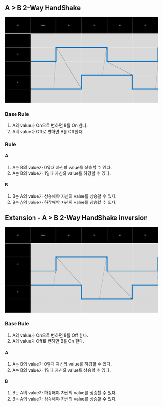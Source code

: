 

## A > B 2-Way HandShake

![ABchart](IMG/ABTimeChart.PNG)
### Base Rule
1. A의 value가 On으로 변하면 B를 On 한다.
2. A의 value가 Off로 변하면 B를 Off한다.

### Rule

#### A 
1. A는 B의 value가 0일때 자신의 value를 상승할 수 있다.
2. A는 B의 value가 1일때 자신의 value를 하강할 수 있다.
#### B 
1. B는 A의 value가 상승해야 자신의 value를 상승할 수 있다.
2. B는 A의 value가 하강해야 자신의 value를 상승할 수 있다.



## Extension - A > B 2-Way HandShake inversion

![ABchart](IMG/ABTimeChart2.PNG)

### Base Rule
1. A의 value가 On으로 변하면 B를 Off 한다.
2. A의 value가 Off로 변하면 B를 On 한다.
   
#### A 
1. A는 B의 value가 0일때 자신의 value를 하강할 수 있다.
2. A는 B의 value가 1일때 자신의 value를 상승할 수 있다.
#### B 
1. B는 A의 value가 하강해야 자신의 value를 상승할 수 있다.
2. B는 A의 value가 상승해야 자신의 value를 상승할 수 있다.